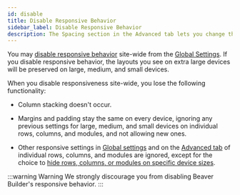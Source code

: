 ```yaml
---
id: disable
title: Disable Responsive Behavior
sidebar_label: Disable Responsive Behavior
description: The Spacing section in the Advanced tab lets you change the default margin and padding for rows and columns. For modules, you can change the default margin values only.
---
```


You may [disable responsive behavior](/beaver-builder/getting-started/bb-editor-basics/global-settings.md#enabledisable) site-wide from the [Global Settings](/beaver-builder/getting-started/bb-editor-basics/global-settings.md). If you disable responsive behavior, the layouts you see on extra large devices will be preserved on large, medium, and small devices.

When you disable responsiveness site-wide, you lose the following functionality: 

* Column stacking doesn't occur.

* Margins and padding stay the same on every device, ignoring any previous settings for large, medium, and small devices on individual rows, columns, and modules, and not allowing new ones.

* Other responsive settings in [Global settings](/beaver-builder/getting-started/bb-editor-basics/global-settings.md#responsive-layout) and on the [Advanced tab](/beaver-builder/layouts/advanced-tab/index.md) of individual rows, columns, and modules are ignored, except for the choice to [hide rows, columns, or modules on specific device sizes](/beaver-builder/layouts/advanced-tab/visibility.md).

:::warning Warning
We strongly discourage you from disabling Beaver Builder's responsive behavior.
:::
